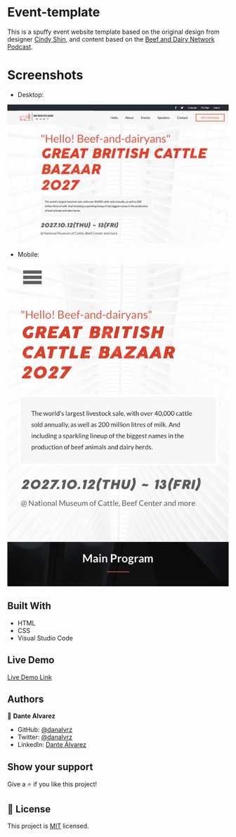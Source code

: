 # Event-template

This is a spuffy event website template based on the original design from designer [Cindy Shin](https://www.behance.net/adagio07), and content based on the [Beef and Dairy Network Podcast](https://www.beefanddairynetwork.com).

# Screenshots

- Desktop:

![Desktop screenshot](resources/images/screen_shot.png)

- Mobile:

![Mobile screenshot](resources/images/screen_shot_mobile.png)


## Built With

- HTML
- CSS
- Visual Studio Code

## Live Demo

[Live Demo Link](https://danalvrz.github.io/event-template/)


## Authors

👤 **Dante Alvarez**

- GitHub: [@danalvrz](https://github.com/danalvrz)
- Twitter: [@danalvrz](https://twitter.com/danalvrz)
- LinkedIn: [Dante Álvarez](https://www.linkedin.com/in/dante-álvarez-85098a222/)


## Show your support

Give a ⭐️ if you like this project!

## 📝 License

This project is [MIT](./MIT.md) licensed.
